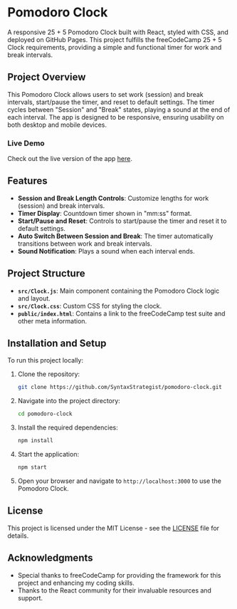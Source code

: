 # Pomodoro Clock

A responsive 25 + 5 Pomodoro Clock built with React, styled with CSS, and deployed on GitHub Pages. This project fulfills the freeCodeCamp 25 + 5 Clock requirements, providing a simple and functional timer for work and break intervals.

## Project Overview

This Pomodoro Clock allows users to set work (session) and break intervals, start/pause the timer, and reset to default settings. The timer cycles between "Session" and "Break" states, playing a sound at the end of each interval. The app is designed to be responsive, ensuring usability on both desktop and mobile devices.

### Live Demo

Check out the live version of the app [here](https://SyntaxStrategist.github.io/pomodoro-clock).

## Features

- **Session and Break Length Controls**: Customize lengths for work (session) and break intervals.
- **Timer Display**: Countdown timer shown in "mm:ss" format.
- **Start/Pause and Reset**: Controls to start/pause the timer and reset it to default settings.
- **Auto Switch Between Session and Break**: The timer automatically transitions between work and break intervals.
- **Sound Notification**: Plays a sound when each interval ends.

## Project Structure

- **`src/Clock.js`**: Main component containing the Pomodoro Clock logic and layout.
- **`src/Clock.css`**: Custom CSS for styling the clock.
- **`public/index.html`**: Contains a link to the freeCodeCamp test suite and other meta information.

## Installation and Setup

To run this project locally:

1. Clone the repository:
   ```bash
   git clone https://github.com/SyntaxStrategist/pomodoro-clock.git
   ```

2. Navigate into the project directory:
   ```bash
   cd pomodoro-clock
   ```

3. Install the required dependencies:
   ```bash
   npm install
   ```

4. Start the application:
   ```bash
   npm start
   ```

5. Open your browser and navigate to `http://localhost:3000` to use the Pomodoro Clock.

## License

This project is licensed under the MIT License - see the [LICENSE](LICENSE) file for details.

## Acknowledgments

- Special thanks to freeCodeCamp for providing the framework for this project and enhancing my coding skills.
- Thanks to the React community for their invaluable resources and support.

